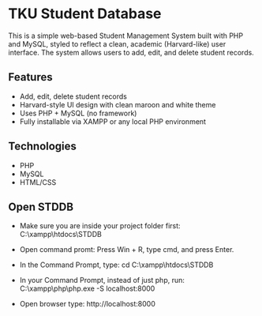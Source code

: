# TKU Student Database

This is a simple web-based Student Management System built with PHP and MySQL, styled to reflect a clean, academic (Harvard-like) user interface. The system allows users to add, edit, and delete student records.

## Features

- Add, edit, delete student records
- Harvard-style UI design with clean maroon and white theme
- Uses PHP + MySQL (no framework)
- Fully installable via XAMPP or any local PHP environment

## Technologies

- PHP
- MySQL
- HTML/CSS

## Open STDDB

- Make sure you are inside your project folder first:
C:\xampp\htdocs\STDDB

- Open command promt:
Press Win + R, type cmd, and press Enter.

- In the Command Prompt, type:
cd C:\xampp\htdocs\STDDB

- In your Command Prompt, instead of just php, run:
C:\xampp\php\php.exe -S localhost:8000

- Open browser type: 
http://localhost:8000
